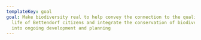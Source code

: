 ```yaml
---
templateKey: goal
goal: Make biodiversity real to help convey the connection to the quality of
  life of Bettendorf citizens and integrate the conservation of biodiversity
  into ongoing development and planning
---
```

